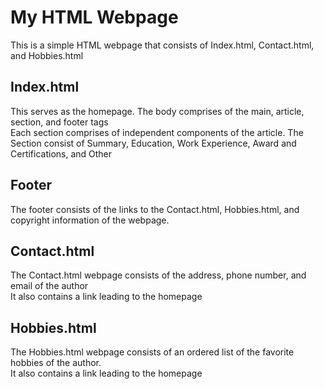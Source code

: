 <h1>My HTML Webpage </h1>
<p>This is a simple HTML webpage that consists of Index.html, Contact.html, and Hobbies.html</p>
<h2>Index.html</h2> 
<p>This serves as the homepage. The body comprises of the main, article, section, and footer tags <br>
Each section comprises of independent components of the article. The Section consist of Summary, Education, Work Experience, Award and Certifications, and Other</p>
<h2>Footer</h2>
<p>The footer consists of the links to the Contact.html, Hobbies.html, and copyright information of the webpage.</p>
<h2>Contact.html</h2>
<p>The Contact.html webpage consists of the address, phone number, and email of the author<br> It also contains a link leading to the homepage</p>
<h2>Hobbies.html</h2>
<p>The Hobbies.html webpage consists of an ordered list of the favorite hobbies of the author.<br> It also contains a link leading to the homepage</p>





